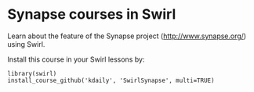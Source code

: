 # Synapse courses in Swirl

Learn about the feature of the Synapse project (http://www.synapse.org/) using Swirl.

Install this course in your Swirl lessons by:

```
library(swirl)
install_course_github('kdaily', 'SwirlSynapse', multi=TRUE)
```
